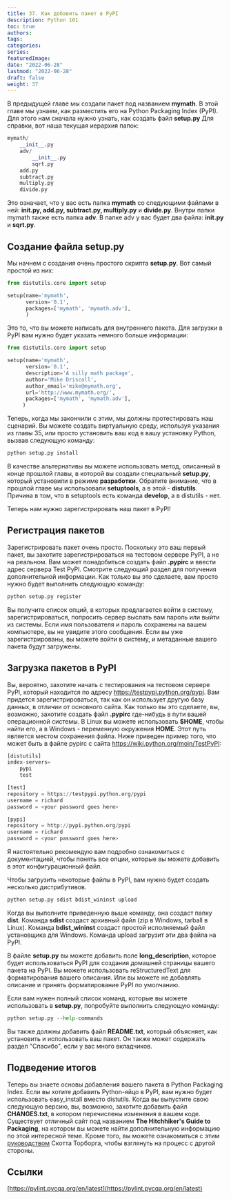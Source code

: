 ```yaml
---
title: 37. Как добавить пакет в PyPI
description: Python 101
toc: true
authors:
tags:
categories:
series:
featuredImage:
date: "2022-06-28"
lastmod: "2022-06-28"
draft: false
weight: 37
---
```


В предыдущей главе мы создали пакет под названием **mymath**. В этой главе мы узнаем, как разместить его на Python Packaging Index (PyPI). Для этого нам сначала нужно узнать, как создать файл **setup.py** Для справки, вот наша текущая иерархия папок:

```python
mymath/
    __init__.py
    adv/
        __init__.py
        sqrt.py
    add.py
    subtract.py
    multiply.py
    divide.py
```

Это означает, что у вас есть папка **mymath** со следующими файлами в ней: **__init__.py, add.py, subtract.py, multiply.py** и **divide.py**. Внутри папки mymath также есть папка **adv**. В папке adv у вас будет два файла: **__init__.py** и **sqrt.py**.

## Создание файла setup.py

Мы начнем с создания очень простого скрипта **setup.py**. Вот самый простой из них:

```python
from distutils.core import setup

setup(name='mymath',
      version='0.1',
      packages=['mymath', 'mymath.adv'],
      )
```

Это то, что вы можете написать для внутреннего пакета. Для загрузки в PyPI вам нужно будет указать немного больше информации:

```python
from distutils.core import setup

setup(name='mymath',
      version='0.1',
      description='A silly math package',
      author='Mike Driscoll',
      author_email='mike@mymath.org',
      url='http://www.mymath.org/',
      packages=['mymath', 'mymath.adv'],
     )
```

Теперь, когда мы закончили с этим, мы должны протестировать наш сценарий. Вы можете создать виртуальную среду, используя указания из главы 35, или просто установить ваш код в вашу установку Python, вызвав следующую команду:

```python
python setup.py install
```

В качестве альтернативы вы можете использовать метод, описанный в конце прошлой главы, в которой вы создали специальный **setup.py**, который установили в режиме **разработки**. Обратите внимание, что в прошлой главе мы использовали **setuptools**, а в этой - **distutils**. Причина в том, что в setuptools есть команда **develop**, а в distutils - нет.

Теперь нам нужно зарегистрировать наш пакет в PyPI!

## Регистрация пакетов

Зарегистрировать пакет очень просто. Поскольку это ваш первый пакет, вы захотите зарегистрироваться на тестовом сервере PyPI, а не на реальном. Вам может понадобиться создать файл **.pypirc** и ввести адрес сервера Test PyPI. Смотрите следующий раздел для получения дополнительной информации. Как только вы это сделаете, вам просто нужно будет выполнить следующую команду:

```python
python setup.py register
```

Вы получите список опций, в которых предлагается войти в систему, зарегистрироваться, попросить сервер выслать вам пароль или выйти из системы. Если имя пользователя и пароль сохранены на вашем компьютере, вы не увидите этого сообщения. Если вы уже зарегистрированы, вы можете войти в систему, и метаданные вашего пакета будут загружены.

## Загрузка пакетов в PyPI

Вы, вероятно, захотите начать с тестирования на тестовом сервере PyPI, который находится по адресу https://testpypi.python.org/pypi. Вам придется зарегистрироваться, так как он использует другую базу данных, в отличии от основного сайта. Как только вы это сделаете, вы, возможно, захотите создать файл **.pypirc** где-нибудь в пути вашей операционной системы. В Linux вы можете использовать **$HOME**, чтобы найти его, а в Windows - переменную окружения **HOME**. Этот путь является местом сохранения файла. Ниже приведен пример того, что может быть в файле pypirc с сайта https://wiki.python.org/moin/TestPyPI:

```python
[distutils]
index-servers=
    pypi
    test

[test]
repository = https://testpypi.python.org/pypi
username = richard
password = <your password goes here>

[pypi]
repository = http://pypi.python.org/pypi
username = richard
password = <your password goes here>

```

Я настоятельно рекомендую вам подробно ознакомиться с документацией, чтобы понять все опции, которые вы можете добавить в этот конфигурационный файл.

Чтобы загрузить некоторые файлы в PyPI, вам нужно будет создать несколько дистрибутивов.

```python
python setup.py sdist bdist_wininst upload
```

Когда вы выполните приведенную выше команду, она создаст папку **dist**. Команда **sdist** создаст архивный файл (zip в Windows, tarball в Linux). Команда **bdist_wininst** создаст простой исполняемый файл установщика для Windows. Команда upload загрузит эти два файла на PyPI.

В файле **setup.py** вы можете добавить поле **long_description**, которое будет использоваться PyPI для создания домашней страницы вашего пакета на PyPI. Вы можете использовать reStructuredText для форматирования вашего описания. Или вы можете не добавлять описание и принять форматирование PyPI по умолчанию.

Если вам нужен полный список команд, которые вы можете использовать в **setup.py**, попробуйте выполнить следующую команду:

```python
python setup.py --help-commands
```

Вы также должны добавить файл **README.txt**, который объясняет, как установить и использовать ваш пакет. Он также может содержать раздел "Спасибо", если у вас много вкладчиков.

## Подведение итогов

Теперь вы знаете основы добавления вашего пакета в Python Packaging Index. Если вы хотите добавить Python-яйцо в PyPI, вам нужно будет использовать easy_install вместо distutils. Когда вы выпустите свою следующую версию, вы, возможно, захотите добавить файл **CHANGES.txt**, в котором перечислены изменения в вашем коде. Существует отличный сайт под названием **The Hitchhiker's Guide to Packaging**, на котором вы можете найти дополнительную информацию по этой интересной теме. Кроме того, вы можете ознакомиться с этим [руководством](http://www.scotttorborg.com/python-packaging/index.html) Скотта Торборга, чтобы взглянуть на процесс с другой стороны.

## Ссылки
[https://pylint.pycqa.org/en/latest](https://pylint.pycqa.org/en/latest)